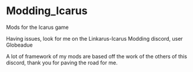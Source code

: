 # Modding_Icarus
Mods for the Icarus game

Having issues, look for me on the Linkarus-Icarus Modding discord, user Globeadue

A lot of framework of my mods are based off the work of the others of this discord, thank you for paving the road for me.
